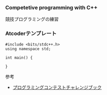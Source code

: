 ### Competetive programming with C++
競技プログラミングの練習

### Atcoderテンプレート
```
#include <bits/stdc++.h>
using namespace std;

int main() {

}
```

参考
* [プログラミングコンテストチャレンジブック](https://www.amazon.co.jp/プログラミングコンテストチャレンジブック-第2版-～問題解決のアルゴリズム活用力とコーディングテクニックを鍛える～-秋葉拓哉/dp/4839941068/ref=pd_lpo_14_img_0/357-5442397-9288330?_encoding=UTF8&pd_rd_i=4839941068&pd_rd_r=057fb445-9023-46e8-8983-374dbc092e22&pd_rd_w=Ehy0N&pd_rd_wg=N78a3&pf_rd_p=4b55d259-ebf0-4306-905a-7762d1b93740&pf_rd_r=XY1XCRWXX1JNBP1F6QM1&psc=1&refRID=XY1XCRWXX1JNBP1F6QM1)
